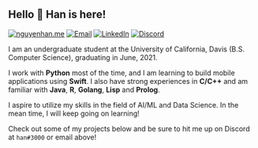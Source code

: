 <h2>Hello 👋 Han is here!</h2>

[![nguyenhan.me][1]](https://nguyenhan.me)
[![Email][2]](mailto:nguyenhandev@gmail.com)
[![LinkedIn][3]](https://www.linkedin.com/in/nguyenhan97)
[![Discord][4]](https://discordapp.com/users/576632460339707925)

I am an undergraduate student at the University of California, Davis (B.S. Computer 
Science), graduating in June, 2021.

I work with **Python** most of the time, and I am learning to build mobile 
applications using **Swift**. I also have strong experiences in **C/C++** and 
am familiar with **Java**, **R**, **Golang**, **Lisp** and **Prolog**. 

I aspire to utilize my skills in the field of AI/ML and Data Science. In the 
mean time, I will keep going on learning!

Check out some of my projects below and be sure to hit me up on Discord at `han#3000` or email above!

[1]: https://img.shields.io/badge/Website-252422?style=for-the-badge&logo=data:image/svg%2bxml;base64,PHN2ZyB4bWxucz0iaHR0cDovL3d3dy53My5vcmcvMjAwMC9zdmciIHZlcnNpb249IjEiIHdpZHRoPSI2MDAiIGhlaWdodD0iNjAwIj48cGF0aCBkPSJNMTI5IDExMWMtNTUgNC05MyA2Ni05MyA3OEwwIDM5OGMtMiA3MCAzNiA5MiA2OSA5MWgxYzc5IDAgODctNTcgMTMwLTEyOGgyMDFjNDMgNzEgNTAgMTI4IDEyOSAxMjhoMWMzMyAxIDcxLTIxIDY5LTkxbC0zNi0yMDljMC0xMi00MC03OC05OC03OGgtMTBjLTYzIDAtOTIgMzUtOTIgNDJIMjM2YzAtNy0yOS00Mi05Mi00MmgtMTV6IiBmaWxsPSIjZmZmIi8+PC9zdmc+
[2]: https://img.shields.io/badge/Email-252422.svg?style=for-the-badge&logo=gmail
[3]: https://img.shields.io/badge/LinkedIn-252422.svg?style=for-the-badge&logo=linkedin&logoColor=blue
[4]: https://img.shields.io/badge/Discord-252422.svg?style=for-the-badge&logo=discord
